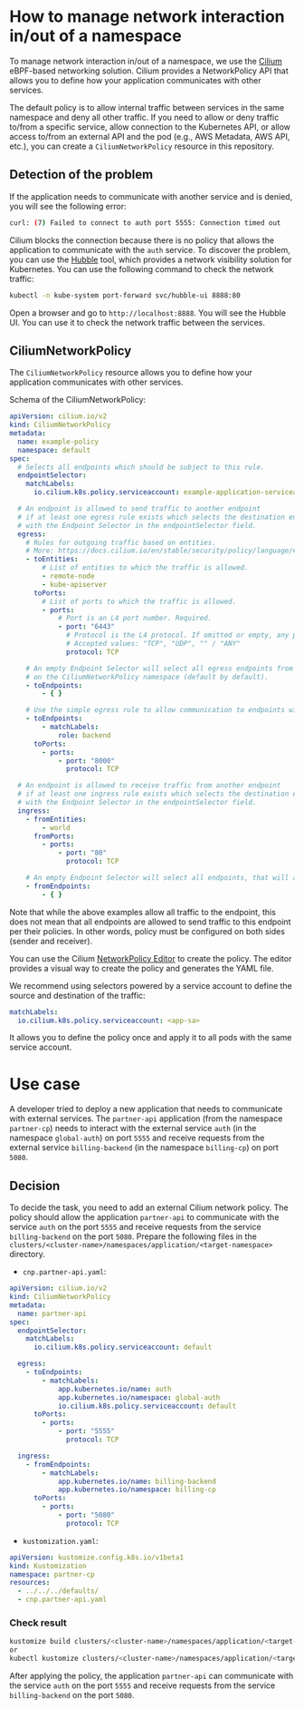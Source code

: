 How to manage network interaction in/out of a namespace
=

To manage network interaction in/out of a namespace, we use the [Cilium](https://cilium.io/) eBPF-based networking
solution. Cilium provides a NetworkPolicy API that allows you to define how your application communicates with other
services.

The default policy is to allow internal traffic between services in the same namespace and deny all other traffic.
If you need to allow or deny traffic to/from a specific service, allow connection to the Kubernetes API, or allow access
to/from an external API and the pod (e.g., AWS Metadata, AWS API, etc.), you can create a `CiliumNetworkPolicy` resource
in this repository.

## Detection of the problem

If the application needs to communicate with another service and is denied, you will see the following error:

```bash
curl: (7) Failed to connect to auth port 5555: Connection timed out
```

Cilium blocks the connection because there is no policy that allows the application to communicate with the `auth`
service. To discover the problem, you can use
the [Hubble](https://docs.cilium.io/en/stable/overview/intro/#what-is-hubble) tool, which provides a network visibility
solution for Kubernetes.
You can use the following command to check the network traffic:

```bash
kubectl -n kube-system port-forward svc/hubble-ui 8888:80
```

Open a browser and go to `http://localhost:8888`. You will see the Hubble UI.
You can use it to check the network traffic between the services.

## CiliumNetworkPolicy

The `CiliumNetworkPolicy` resource allows you to define how your application communicates with other services.

Schema of the CiliumNetworkPolicy:

```yaml
apiVersion: cilium.io/v2
kind: CiliumNetworkPolicy
metadata:
  name: example-policy
  namespace: default
spec:
  # Selects all endpoints which should be subject to this rule.
  endpointSelector:
    matchLabels:
      io.cilium.k8s.policy.serviceaccount: example-application-serviceaccount

  # An endpoint is allowed to send traffic to another endpoint 
  # if at least one egress rule exists which selects the destination endpoint 
  # with the Endpoint Selector in the endpointSelector field.
  egress:
    # Rules for outgoing traffic based on entities.
    # More: https://docs.cilium.io/en/stable/security/policy/language/#entities-based
    - toEntities:
        # List of entities to which the traffic is allowed.
        - remote-node
        - kube-apiserver
      toPorts:
        # List of ports to which the traffic is allowed.
        - ports:
            # Port is an L4 port number. Required.
            - port: "6443"
              # Protocol is the L4 protocol. If omitted or empty, any protocol
              # Accepted values: "TCP", "UDP", "" / "ANY"
              protocol: TCP

    # An empty Endpoint Selector will select all egress endpoints from an endpoint based 
    # on the CiliumNetworkPolicy namespace (default by default).
    - toEndpoints:
        - { }

    # Use the simple egress rule to allow communication to endpoints with the label role=backend
    - toEndpoints:
        - matchLabels:
            role: backend
      toPorts:
        - ports:
            - port: "8000"
              protocol: TCP

  # An endpoint is allowed to receive traffic from another endpoint
  # if at least one ingress rule exists which selects the destination endpoint 
  # with the Endpoint Selector in the endpointSelector field.
  ingress:
    - fromEntities:
        - world
      fromPorts:
        - ports:
            - port: "80"
              protocol: TCP

    # An empty Endpoint Selector will select all endpoints, that will allow all ingress traffic to an endpoint may be done
    - fromEndpoints:
        - { }
```

Note that while the above examples allow all traffic to the endpoint, this does not mean that all endpoints are allowed
to send traffic to this endpoint per their policies.
In other words, policy must be configured on both sides (sender and receiver).

You can use the Cilium [NetworkPolicy Editor](https://editor.networkpolicy.io/) to create the policy.
The editor provides a visual way to create the policy and generates the YAML file.

We recommend using selectors powered by a service account to define the source and destination of the traffic:

```yaml
matchLabels:
  io.cilium.k8s.policy.serviceaccount: <app-sa>
```

It allows you to define the policy once and apply it to all pods with the same service account.

# Use case

A developer tried to deploy a new application that needs to communicate with external services.
The `partner-api` application (from the namespace `partner-cp`) needs to interact with the external service `auth`
(in the namespace `global-auth`) on port `5555` and receive requests from the external service `billing-backend`
(in the namespace `billing-cp`) on port `5080`.

## Decision

To decide the task, you need to add an external Cilium network policy. The policy should allow the application
`partner-api` to communicate with the service `auth` on the port `5555` and receive requests from the service
`billing-backend` on the port `5080`.
Prepare the following files in the `clusters/<cluster-name>/namespaces/application/<target-namespace>` directory.

- `cnp.partner-api.yaml`:

```yaml
apiVersion: cilium.io/v2
kind: CiliumNetworkPolicy
metadata:
  name: partner-api
spec:
  endpointSelector:
    matchLabels:
      io.cilium.k8s.policy.serviceaccount: default

  egress:
    - toEndpoints:
        - matchLabels:
            app.kubernetes.io/name: auth
            app.kubernetes.io/namespace: global-auth
            io.cilium.k8s.policy.serviceaccount: default
      toPorts:
        - ports:
            - port: "5555"
              protocol: TCP

  ingress:
    - fromEndpoints:
        - matchLabels:
            app.kubernetes.io/name: billing-backend
            app.kubernetes.io/namespace: billing-cp
      toPorts:
        - ports:
            - port: "5080"
              protocol: TCP
```

- `kustomization.yaml`:

```yaml
apiVersion: kustomize.config.k8s.io/v1beta1
kind: Kustomization
namespace: partner-cp
resources:
  - ../../../defaults/
  - cnp.partner-api.yaml
```

### Check result

```bash
kustomize build clusters/<cluster-name>/namespaces/application/<target-namespace>/
or
kubectl kustomize clusters/<cluster-name>/namespaces/application/<target-namespace>/
```

After applying the policy, the application `partner-api` can communicate with the service `auth` on the port `5555`
and receive requests from the service `billing-backend` on the port `5080`.
